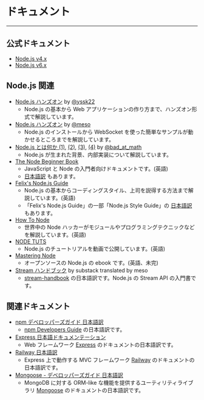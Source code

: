 # ドキュメント

---

## 公式ドキュメント

- [Node.js v4.x](https://nodejs.org/dist/latest-v4.x/docs/api/)
- [Node.js v6.x](https://nodejs.org/dist/latest-v6.x/docs/api/)

## Node.js 関連

- [Node.js ハンズオン](http://dl.dropbox.com/u/219436/node.js/handson/build/html/index.html) by [@yssk22](http://twitter.com/yssk22)
  - Node.js の基本から Web アプリケーションの作り方まで、ハンズオン形式で解説しています。
- [Node.js ハンズオン](http://d.hatena.ne.jp/t_43z/20101021/1287655787) by [@meso](http://twitter.com/meso)
  - Node.js のインストールから WebSocket を使った簡単なサンプルが動かせるところまでを解説しています。
- [Node.js とは何か (1)](http://d.hatena.ne.jp/badatmath/20101020/1287587240), [(2)](http://d.hatena.ne.jp/badatmath/20101022/1287701281), [(3)](http://d.hatena.ne.jp/badatmath/20101026/1288109275), [(4)](http://d.hatena.ne.jp/badatmath/20101101/1288644245) by [@bad_at_math](http://twitter.com/bad_at_math)
  - Node.js が生まれた背景、内部実装について解説しています。
- [The Node Beginner Book](http://nodebeginner.org/)
  - JavaScript と Node の入門者向けドキュメントです。(英語)
  - [日本語訳](http://www.nodebeginner.org/index-jp.html) もあります。
- [Felix's Node.js Guide](http://nodeguide.com/)
  - Node.js の基本からコーディングスタイル、上司を説得する方法まで解説しています。(英語)
  - 「Felix's Node.js Guide」の一部「Node.js Style Guide」の [日本語訳](http://popkirby.github.com/contents/nodeguide/style.html) もあります。
- [How To Node](http://howtonode.org)
  - 世界中の Node ハッカーがモジュールやプログラミングテクニックなどを解説しています。(英語)
- [NODE TUTS](http://nodetuts.com/)
  - Node.js のチュートリアルを動画で公開しています。(英語)
- [Mastering Node](http://visionmedia.github.com/masteringnode/)
  - オープンソースの Node.js の ebook です。(英語、未完)
- [Stream ハンドブック](https://github.com/meso/stream-handbook) by substack translated by meso
  - [stream-handbook](https://github.com/substack/stream-handbook) の日本語訳です。Node.js の Stream API の入門書です。

## 関連ドキュメント

- [npm デベロッパーズガイド 日本語訳](http://hideyukisaito.com/doc/npm/dev/)
  - [npm Developers Guide](https://github.com/isaacs/npm/blob/master/doc/developers.md) の日本語訳です。
- [Express 日本語ドキュメンテーション](http://hideyukisaito.github.com/expressjs-doc_ja/)
  - Web フレームワーク [Express](http://expressjs.com/) のドキュメントの日本語訳です。
- [Railway 日本語訳](http://railwayjs.jp/)
  - Express 上で動作する MVC フレームワーク [Railway](http://railwayjs.com/) のドキュメントの日本語訳です。
- [Mongoose - デベロッパーズガイド 日本語訳](http://muddy-dixon.appspot.com/ja/mongoosejs/index.html)
  - MongoDB に対する ORM-like な機能を提供するユーティリティライブラリ [Mongoose](https://github.com/LearnBoost/mongoose) のドキュメントの日本語訳です。
